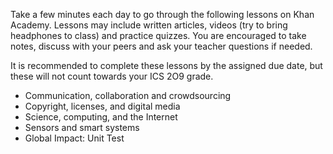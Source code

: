 Take a few minutes each day to go through the following lessons on Khan Academy. Lessons may include written articles, videos (try to bring headphones to class) and practice quizzes. You are encouraged to take notes, discuss with your peers and ask your teacher questions if needed.

It is recommended to complete these lessons by the assigned due date, but these will not count towards your ICS 2O9 grade.

* Communication, collaboration and crowdsourcing
* Copyright, licenses, and digital media
* Science, computing, and the Internet
* Sensors and smart systems
* Global Impact: Unit Test